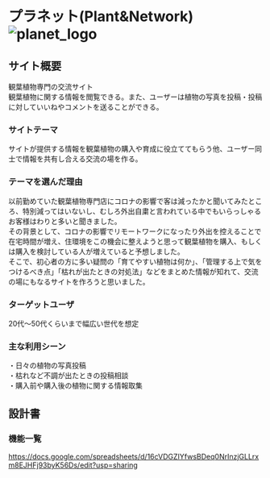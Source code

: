 # プラネット(Plant&Network)![planet_logo](https://user-images.githubusercontent.com/62271857/85227067-d0e1e700-b415-11ea-9890-305a4fee16d0.png)

## サイト概要
観葉植物専門の交流サイト<br>
観葉植物に関する情報を閲覧できる。また、ユーザーは植物の写真を投稿・投稿に対していいねやコメントを送ることができる。

### サイトテーマ
サイトが提供する情報を観葉植物の購入や育成に役立ててもらう他、ユーザー同士で情報を共有し合える交流の場を作る。

### テーマを選んだ理由
以前勤めていた観葉植物専門店にコロナの影響で客は減ったかと聞いてみたところ、特別減ってはいないし、むしろ外出自粛と言われている中でもいらっしゃるお客様はわりと多いと聞きました。<br>
その背景として、コロナの影響でリモートワークになったり外出を控えることで在宅時間が増え、住環境をこの機会に整えようと思って観葉植物を購入、もしくは購入を検討している人が増えていると予想しました。<br>
そこで、初心者の方に多い疑問の「育てやすい植物は何か」、「管理する上で気をつけるべき点」「枯れが出たときの対処法」などをまとめた情報が知れて、交流の場にもなるサイトを作ろうと思いました。

### ターゲットユーザ
20代〜50代くらいまで幅広い世代を想定

### 主な利用シーン
・日々の植物の写真投稿<br>
・枯れなど不調が出たときの投稿相談<br>
・購入前や購入後の植物に関する情報取集

## 設計書

### 機能一覧
https://docs.google.com/spreadsheets/d/16cVDGZIYfwsBDeq0NrInzjGLLrxm8EJHFj93byK56Ds/edit?usp=sharing